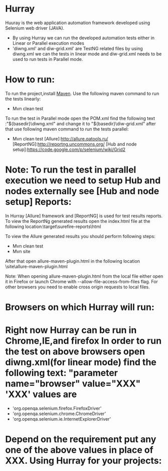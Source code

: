 Hurray
======
Huuray is the web application automation framework developed using Selenium web driver (JAVA).
* By using Hurray we can run the developed automation tests either in Linear or Parallel execution modes 
* 'diwng.xml' and diw-grid.xml' are TestNG related files by using diwng.xml we can the tests in linear mode and diw-grid.xml needs to be used to run tests in Parallel mode.

How to run:
===========
[Maven]: http://maven.apache.org/
To run the project,install [Maven].
Use the following maven command to run the tests linearly: 
* Mvn clean test

To run the test in Parallel mode open the POM.xml find the following text :"${basedir}\diwng.xml" and change it to "${basedir}\diw-grid.xml"
after that use following maven command to run the tests parallel:
* Mvn clean test
[Allure]:http://allure.qatools.ru/
[ReportNG]:http://reportng.uncommons.org/
[Hub and node setup]:https://code.google.com/p/selenium/wiki/Grid2

Note: To run the test in parallel execution we need to setup Hub and nodes externally see [Hub and node setup]
Reports:
========
In Hurray [Allure] framework and [ReportNG] is used for test results reports.
To view the ReportNg generated results open the index.html file at the following location:\target\surefire-reports\html

To view the Allure generated results you should perform following steps:
* Mvn clean test
* Mvn site

After that open allure-maven-plugin.html  in the  following location \site\allure-maven-plugin.html

Note: When opening allure-maven-plugin.html from the local file either open it in Firefox or launch Chrome with --allow-file-access-from-files flag. For other browsers you need to enable cross origin requests to local files.

Browsers on which Hurray will run:
==================================
Right now Hurray can be run in  Chrome,IE,and firefox
In order to run the test on above browsers open  diwng.xml(for linear mode) find the following text: "parameter name="browser" value="XXX" 
'XXX' values are 
================
* 'org.openqa.selenium.firefox.FirefoxDriver'
* 'org.openqa.selenium.chrome.ChromeDriver'
* 'org.openqa.selenium.ie.InternetExplorerDriver'

Depend on the requirement put any one of the above values in place of XXX.
Using Hurray for your projects:
================


 





